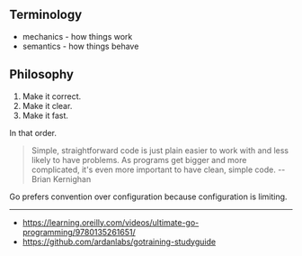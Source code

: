 ## Terminology

* mechanics - how things work
* semantics - how things behave

## Philosophy

1. Make it correct.
2. Make it clear.
3. Make it fast.

In that order.

> Simple, straightforward code is just plain easier to work with and less likely to have problems. As programs get bigger and more complicated, it's even more important to have clean, simple code. -- Brian Kernighan

Go prefers convention over configuration because configuration is limiting.

---

* https://learning.oreilly.com/videos/ultimate-go-programming/9780135261651/
* https://github.com/ardanlabs/gotraining-studyguide

